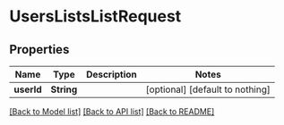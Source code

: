 # UsersListsListRequest


## Properties
Name | Type | Description | Notes
------------ | ------------- | ------------- | -------------
**userId** | **String** |  | [optional] [default to nothing]


[[Back to Model list]](../README.md#models) [[Back to API list]](../README.md#api-endpoints) [[Back to README]](../README.md)



